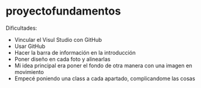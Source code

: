 # proyectofundamentos
Dificultades:
- Vincular el Visul Studio con GitHub
- Usar GitHub
- Hacer la barra de información en la introducción
- Poner diseño en cada foto y alinearlas
- Mi idea principal era poner el fondo de otra manera con una imagen en movimiento
- Empecé poniendo una class a cada apartado, complicandome las cosas
